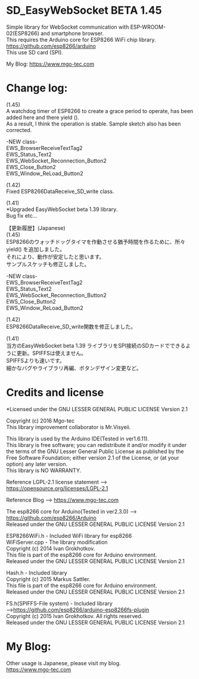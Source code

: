 # SD_EasyWebSocket BETA 1.45
Simple library for WebSocket communication with ESP-WROOM-02(ESP8266) and smartphone browser.  
This requires the Arduino core for ESP8266 WiFi chip library.   
https://github.com/esp8266/arduino  
This use SD card (SPI).  

My Blog: https://www.mgo-tec.com
# Change log:
(1.45)  
A watchdog timer of ESP8266 to create a grace period to operate, has been added here and there yield ().  
As a result, I think the operation is stable.
Sample sketch also has been corrected.  

-NEW class-  
EWS_BrowserReceiveTextTag2  
EWS_Status_Text2  
EWS_WebSocket_Reconnection_Button2  
EWS_Close_Button2  
EWS_Window_ReLoad_Button2  

(1.42)  
Fixed ESP8266DataReceive_SD_write class.
  
(1.41)  
*Upgraded EasyWebSocket beta 1.39 library.  
Bug fix etc...  
  
【更新履歴】(Japanese)  
(1.45)  
ESP8266のウォッチドッグタイマを作動させる猶予時間を作るために、所々 yield() を追加しました。  
それにより、動作が安定したと思います。  
サンプルスケッチも修正しました。

-NEW class-  
EWS_BrowserReceiveTextTag2  
EWS_Status_Text2  
EWS_WebSocket_Reconnection_Button2  
EWS_Close_Button2  
EWS_Window_ReLoad_Button2  

(1.42)  
ESP8266DataReceive_SD_write関数を修正しました。  

(1.41)  
当方のEasyWebSocket beta 1.39 ライブラリをSPI接続のSDカードでできるように更新。SPIFFSは使えません。  
SPIFFSよりも速いです。  
細かなバグやライブラリ再編、ボタンデザイン変更など。  

# Credits and license
*Licensed under the GNU LESSER GENERAL PUBLIC LICENSE Version 2.1

Copyright (c) 2016 Mgo-tec  
This library improvement collaborator is Mr.Visyeii.  
  
This library is used by the Arduino IDE(Tested in ver1.6.11).  
This library is free software; you can redistribute it and/or
modify it under the terms of the GNU Lesser General Public
License as published by the Free Software Foundation; either
version 2.1 of the License, or (at your option) any later version.  
This library is NO WARRANTY.  
  
Reference LGPL-2.1 license statement --> https://opensource.org/licenses/LGPL-2.1  
  
Reference Blog --> https://www.mgo-tec.com  
  
The esp8266 core for Arduino(Tested in ver2.3.0) --> https://github.com/esp8266/Arduino  
Released under the GNU LESSER GENERAL PUBLIC LICENSE Version 2.1  
  
ESP8266WiFi.h - Included WiFi library for esp8266  
WiFiServer.cpp - The library modification  
Copyright (c) 2014 Ivan Grokhotkov.  
This file is part of the esp8266 core for Arduino environment.  
Released under the GNU LESSER GENERAL PUBLIC LICENSE Version 2.1  
  
Hash.h - Included library  
Copyright (c) 2015 Markus Sattler.  
This file is part of the esp8266 core for Arduino environment.  
Released under the GNU LESSER GENERAL PUBLIC LICENSE Version 2.1  
  
FS.h(SPIFFS-File system) - Included library  
-->https://github.com/esp8266/arduino-esp8266fs-plugin  
Copyright (c) 2015 Ivan Grokhotkov. All rights reserved.  
Released under the GNU LESSER GENERAL PUBLIC LICENSE Version 2.1  
  
# My Blog: 
Other usage is Japanese, please visit my blog.  
https://www.mgo-tec.com